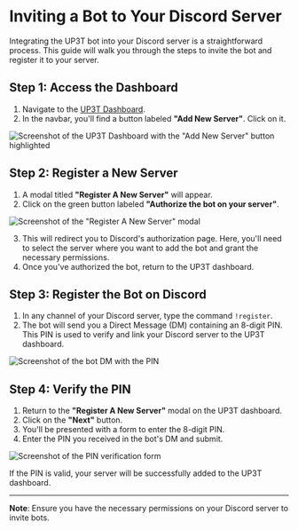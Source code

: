 # Inviting a Bot to Your Discord Server

Integrating the UP3T bot into your Discord server is a straightforward process. This guide will walk you through the steps to invite the bot and register it to your server.

## Step 1: Access the Dashboard

1. Navigate to the [UP3T Dashboard](https://app.up3t.com).
2. In the navbar, you'll find a button labeled **"Add New Server"**. Click on it.

![Screenshot of the UP3T Dashboard with the "Add New Server" button highlighted](./images/add-new-server-button.png)

## Step 2: Register a New Server

1. A modal titled **"Register A New Server"** will appear.
2. Click on the green button labeled **"Authorize the bot on your server"**.

![Screenshot of the "Register A New Server" modal](./images/register-new-server-modal.png)

3. This will redirect you to Discord's authorization page. Here, you'll need to select the server where you want to add the bot and grant the necessary permissions.
4. Once you've authorized the bot, return to the UP3T dashboard.

## Step 3: Register the Bot on Discord

1. In any channel of your Discord server, type the command `!register`.
2. The bot will send you a Direct Message (DM) containing an 8-digit PIN. This PIN is used to verify and link your Discord server to the UP3T dashboard.

![Screenshot of the bot DM with the PIN](./images/bot-dm-pin.png)

## Step 4: Verify the PIN

1. Return to the **"Register A New Server"** modal on the UP3T dashboard.
2. Click on the **"Next"** button.
3. You'll be presented with a form to enter the 8-digit PIN.
4. Enter the PIN you received in the bot's DM and submit.

![Screenshot of the PIN verification form](./images/pin-verification-form.png)

If the PIN is valid, your server will be successfully added to the UP3T dashboard.

---

**Note**: Ensure you have the necessary permissions on your Discord server to invite bots.
